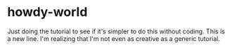 # howdy-world
Just doing the tutorial to see if it's simpler to do this without coding.
This is a new line. I'm realizing that I'm not even as creative as a generic tutorial. 

